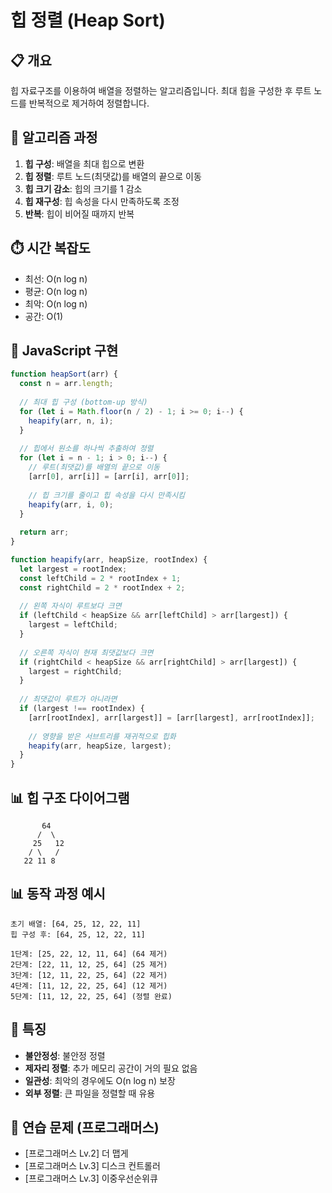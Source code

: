 # 힙 정렬 (Heap Sort)

## 📋 개요
힙 자료구조를 이용하여 배열을 정렬하는 알고리즘입니다. 최대 힙을 구성한 후 루트 노드를 반복적으로 제거하여 정렬합니다.

## 🔧 알고리즘 과정
1. **힙 구성**: 배열을 최대 힙으로 변환
2. **힙 정렬**: 루트 노드(최댓값)를 배열의 끝으로 이동
3. **힙 크기 감소**: 힙의 크기를 1 감소
4. **힙 재구성**: 힙 속성을 다시 만족하도록 조정
5. **반복**: 힙이 비어질 때까지 반복

## ⏱️ 시간 복잡도
- 최선: O(n log n)
- 평균: O(n log n)
- 최악: O(n log n)
- 공간: O(1)

## 📝 JavaScript 구현
```javascript
function heapSort(arr) {
  const n = arr.length;
  
  // 최대 힙 구성 (bottom-up 방식)
  for (let i = Math.floor(n / 2) - 1; i >= 0; i--) {
    heapify(arr, n, i);
  }
  
  // 힙에서 원소를 하나씩 추출하여 정렬
  for (let i = n - 1; i > 0; i--) {
    // 루트(최댓값)를 배열의 끝으로 이동
    [arr[0], arr[i]] = [arr[i], arr[0]];
    
    // 힙 크기를 줄이고 힙 속성을 다시 만족시킴
    heapify(arr, i, 0);
  }
  
  return arr;
}

function heapify(arr, heapSize, rootIndex) {
  let largest = rootIndex;
  const leftChild = 2 * rootIndex + 1;
  const rightChild = 2 * rootIndex + 2;
  
  // 왼쪽 자식이 루트보다 크면
  if (leftChild < heapSize && arr[leftChild] > arr[largest]) {
    largest = leftChild;
  }
  
  // 오른쪽 자식이 현재 최댓값보다 크면
  if (rightChild < heapSize && arr[rightChild] > arr[largest]) {
    largest = rightChild;
  }
  
  // 최댓값이 루트가 아니라면
  if (largest !== rootIndex) {
    [arr[rootIndex], arr[largest]] = [arr[largest], arr[rootIndex]];
    
    // 영향을 받은 서브트리를 재귀적으로 힙화
    heapify(arr, heapSize, largest);
  }
}
```

## 📊 힙 구조 다이어그램
```
       64
      /  \
     25   12
    / \   /
   22 11 8
```

## 📊 동작 과정 예시
```
초기 배열: [64, 25, 12, 22, 11]
힙 구성 후: [64, 25, 12, 22, 11]

1단계: [25, 22, 12, 11, 64] (64 제거)
2단계: [22, 11, 12, 25, 64] (25 제거)
3단계: [12, 11, 22, 25, 64] (22 제거)
4단계: [11, 12, 22, 25, 64] (12 제거)
5단계: [11, 12, 22, 25, 64] (정렬 완료)
```

## 🎯 특징
- **불안정성**: 불안정 정렬
- **제자리 정렬**: 추가 메모리 공간이 거의 필요 없음
- **일관성**: 최악의 경우에도 O(n log n) 보장
- **외부 정렬**: 큰 파일을 정렬할 때 유용

## 🧪 연습 문제 (프로그래머스)
- [프로그래머스 Lv.2] 더 맵게
- [프로그래머스 Lv.3] 디스크 컨트롤러
- [프로그래머스 Lv.3] 이중우선순위큐
